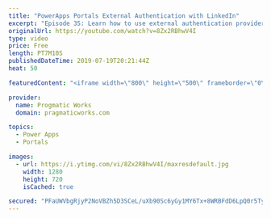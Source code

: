 ```yaml
---
title: "PowerApps Portals External Authentication with LinkedIn"
excerpt: "Episode 35: Learn how to use external authentication provider, LinkedIn with PowerApps Portals to allow users to register and login to your site easily.   Check out our free PowerApps App In A Day Class: http://success.pragmaticworks.com/aiad  We'd love to build an app for you: http://www.pragmaticworks.com"
originalUrl: https://youtube.com/watch?v=8Zx2RBhwV4I
type: video
price: Free
length: PT7M10S
publishedDateTime: 2019-07-19T20:21:44Z
heat: 50

featuredContent: "<iframe width=\"800\" height=\"500\" frameborder=\"0\" src=\"https://www.youtube.com/embed/8Zx2RBhwV4I\" allow=\"accelerometer; autoplay; encrypted-media; gyroscope; picture-in-picture\" allowfullscreen></iframe>"

provider:
  name: Progmatic Works
  domain: pragmaticworks.com

topics:
  - Power Apps
  - Portals

images:
  - url: https://i.ytimg.com/vi/8Zx2RBhwV4I/maxresdefault.jpg
    width: 1280
    height: 720
    isCached: true

secured: "PFaUWVbgRjyP2NoVBZh5D3SCeL/uXb90Sc6yGy1MY6Tx+8WRBFdD6LpQ0r5TyyD0uSLfdQ85KGKgakd72KONoeyrXYAX5d3j3ILGtK4e3v08iFLVMGQfKZjKrLZ5p/kLOfXIxqVZ3lIOb5QVYijdiFnOlBhDtW1Pl9oejBs4YVqypKec88upRUk/8Rl56uJ1y/LmmxTJMMPE9oLW2rdP3ul5UK0mlTP/AXfW9W6/eXm5LtUb5w+NyadRDqfBW0QuxSkgghG+uK6vgvpSzJVICHWl+YO+RD/qaxJB1R51p1j2E2Ed3RFYH33vSoiZTSHAu+4xwELearMWbfZWFWNH1XQvOT3M8saPsTLgFim7UHnG3hmcMRNNu26YUX4WDwC+Hi8m7reCwZ0fuo9lFBLg78oxMvU2UDhe10hEfTnUfs0=;lp2zJ3HIz+avQ/fGZWc/xQ=="
---
```


